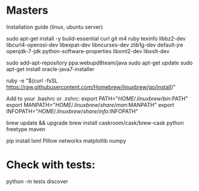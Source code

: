 # Masters

Installation guide (linux, ubuntu server)

sudo apt-get install -y build-essential curl git m4 ruby texinfo libbz2-dev libcurl4-openssl-dev libexpat-dev libncurses-dev zlib1g-dev default-jre openjdk-7-jdk python-software-properties libxml2-dev libxslt-dev

sudo add-apt-repository ppa:webupd8team/java
sudo apt-get update
sudo apt-get install oracle-java7-installer

ruby -e "$(curl -fsSL https://raw.githubusercontent.com/Homebrew/linuxbrew/go/install)"

Add to your .bashrc or .zshrc:
export PATH="$HOME/.linuxbrew/bin:$PATH"
export MANPATH="$HOME/.linuxbrew/share/man:$MANPATH"
export INFOPATH="$HOME/.linuxbrew/share/info:$INFOPATH"

brew update && upgrade
brew install caskroom/cask/brew-cask python freetype maven

pip install lxml Pillow networkx matplotlib numpy



# Check with tests:
python -m tests discover